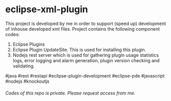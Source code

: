 # eclipse-xml-plugin
This project is developed by me in order to support (speed up) development of inhouse developed xml files.
Project contains the following component codes:
1. Eclipse Plugins
2. Eclipse Plugin UpdateSite. This is used for installing this plugin.
3. Nodejs rest server which is used for gathering plugin usage statistics logs, error logging and alarm generation, plugin version checking and validating.

#java #rest #restapi #eclipse-plugin-development #eclipse-pde #javascript #nodejs #knockoutjs

###### Codes of this repo is private. Please request access from me.
